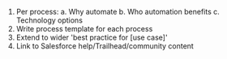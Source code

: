 1. Per process: 
  a. Why automate
  b. Who automation benefits 
  c. Technology options 
2. Write process template for each process 
3. Extend to wider 'best practice for [use case]' 
4. Link to Salesforce help/Trailhead/community content 
